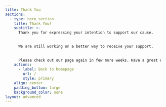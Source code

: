 ```yaml
---
title: Thank You
sections:
  - type: hero_section
    title: Thank You!
    subtitle: >-
      Thank you for expressing your intention to support our cause. 
      
      
      We are still working on a better way to receive your support. 
      
      
      Please check out our page again in few more weeks. Have a great day!
    actions:
      - label: Back to homepage
        url: /
        style: primary
    align: center
    padding_bottom: large
    background_color: none
layout: advanced
---
```

